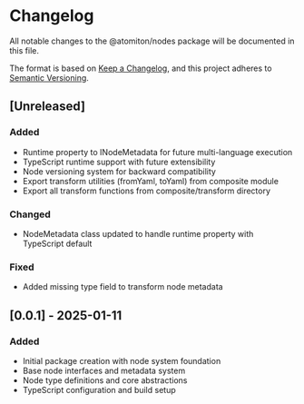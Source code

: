 # Changelog

All notable changes to the @atomiton/nodes package will be documented in this file.

The format is based on [Keep a Changelog](https://keepachangelog.com/en/1.0.0/),
and this project adheres to [Semantic Versioning](https://semver.org/spec/v2.0.0.html).

## [Unreleased]

### Added

- Runtime property to INodeMetadata for future multi-language execution
- TypeScript runtime support with future extensibility
- Node versioning system for backward compatibility
- Export transform utilities (fromYaml, toYaml) from composite module
- Export all transform functions from composite/transform directory

### Changed

- NodeMetadata class updated to handle runtime property with TypeScript default

### Fixed

- Added missing type field to transform node metadata

## [0.0.1] - 2025-01-11

### Added

- Initial package creation with node system foundation
- Base node interfaces and metadata system
- Node type definitions and core abstractions
- TypeScript configuration and build setup
